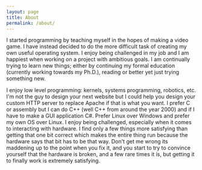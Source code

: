 ```yaml
---
layout: page
title: About
permalink: /about/
---
```


I started programming by teaching myself in the hopes of making a video game. I
have instead decided to do the more difficult task of creating my own useful
operating system. I enjoy being challenged in my job and I am happiest when
working on a project with ambitious goals. I am continually trying to learn new
things; either by continuing my formal education (currently working towards my
Ph.D.), reading or better yet just trying something new.

I enjoy low level programming: kernels, systems programming, robotics, etc. I'm
not the guy to design your next website but I could help you design your custom
HTTP server to replace Apache if that is what you want. I prefer C or assembly
but I can do C++ (well C++ from around the year 2000) and if I have to make a
GUI application C#. Prefer Linux over Windows and prefer my own OS over Linux. I
enjoy being challenged, especially when it comes to interacting with hardware. I
find only a few things more satisfying than getting that one bit correct which
makes the entire thing run because the hardware says that bit has to be that
way. Don't get me wrong its maddening up to the point when you fix it, and you
start to try to convince yourself that the hardware is broken, and a few rare
times it is, but getting it to finally work is extremely satisfying.
